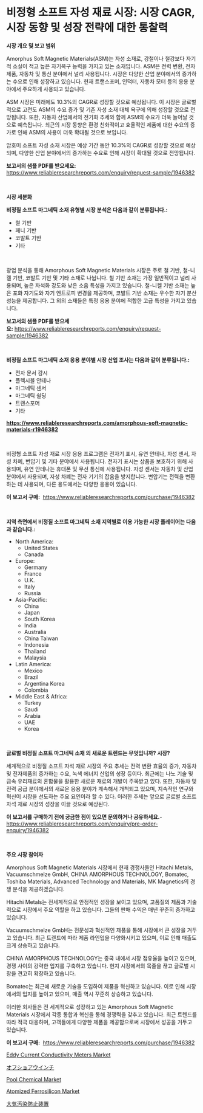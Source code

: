 <p><h1>비정형 소프트 자성 재료 시장: 시장 CAGR, 시장 동향 및 성장 전략에 대한 통찰력</h1></p><p><strong>시장 개요 및 보고 범위</strong></p>
<p><p>Amorphus Soft Magnetic Materials(ASM)는 자성 소재로, 강철이나 철강보다 자기적 소실이 적고 높은 자기복구 능력을 가지고 있는 소재입니다. ASM은 전력 변환, 전자 제품, 자동차 및 통신 분야에서 널리 사용됩니다. 시장은 다양한 산업 분야에서의 증가하는 수요로 인해 성장하고 있습니다. 현재 트랜스포머, 인덕터, 자동차 모터 등의 응용 분야에서 주요하게 사용되고 있습니다.</p><p>ASM 시장은 미래에도 10.3%의 CAGR로 성장할 것으로 예상됩니다. 이 시장은 글로벌적으로 고전도 ASM의 수요 증가 및 기존 자성 소재 대체 욕구에 의해 성장할 것으로 전망됩니다. 또한, 자동차 산업에서의 전기화 추세와 함께 ASM의 수요가 더욱 늘어날 것으로 예측됩니다. 최근의 시장 동향은 환경 친화적이고 효율적인 제품에 대한 수요의 증가로 인해 ASM의 사용이 더욱 확대될 것으로 보입니다.</p><p>암호미 소프트 자성 소재 시장은 예상 기간 동안 10.3%의 CAGR로 성장할 것으로 예상되며, 다양한 산업 분야에서의 증가하는 수요로 인해 시장이 확대될 것으로 전망됩니다.</p></p>
<p><strong>보고서의 샘플 PDF를 받으세요:</strong> <a href="https://www.reliableresearchreports.com/enquiry/request-sample/1946382">https://www.reliableresearchreports.com/enquiry/request-sample/1946382</a></p>
<p>&nbsp;</p>
<p><strong>시장 세분화</strong></p>
<p><strong>비정질 소프트 마그네틱 소재 유형별 시장 분석은 다음과 같이 분류됩니다.:</strong></p>
<p><ul><li>철 기반</li><li>페니 기반</li><li>코발트 기반</li><li>기타</li></ul></p>
<p>&nbsp;</p>
<p><p>광업 분석을 통해 Amorphous Soft Magnetic Materials 시장은 주로 철 기반, 철-니켈 기반, 코발트 기반 및 기타 소재로 나뉩니다. 철 기반 소재는 가장 일반적이고 널리 사용되며, 높은 자석화 강도와 낮은 소음 특성을 가지고 있습니다. 철-니켈 기반 소재는 높은 포화 자기도와 자기 엔트로피 변경을 제공하며, 코발트 기반 소재는 우수한 자기 분산 성능을 제공합니다. 그 외의 소재들은 특정 응용 분야에 적합한 고급 특성을 가지고 있습니다.</p></p>
<p><strong>보고서의 샘플 PDF를 받으세요:</strong>&nbsp;<a href="https://www.reliableresearchreports.com/enquiry/request-sample/1946382">https://www.reliableresearchreports.com/enquiry/request-sample/1946382</a></p>
<p>&nbsp;</p>
<p><strong> 비정질 소프트 마그네틱 소재 응용 분야별 시장 산업 조사는 다음과 같이 분류됩니다.:</strong></p>
<p><ul><li>전자 문서 감시</li><li>플렉시블 안테나</li><li>마그네틱 센서</li><li>마그네틱 쉴딩</li><li>트랜스포머</li><li>기타</li></ul></p>
<p><strong><a href="https://www.reliableresearchreports.com/amorphous-soft-magnetic-materials-r1946382">https://www.reliableresearchreports.com/amorphous-soft-magnetic-materials-r1946382</a></strong></p>
<p>&nbsp;</p>
<p><p>비정형 소프트 자성 재료 시장 응용 프로그램은 전자기 표시, 유연 안테나, 자성 센서, 자성 차폐, 변압기 및 기타 분야에서 사용됩니다. 전자기 표시는 상품을 보호하기 위해 사용되며, 유연 안테나는 휴대폰 및 무선 통신에 사용됩니다. 자성 센서는 자동차 및 산업 분야에서 사용되며, 자성 차폐는 전자 기기의 잡음을 방지합니다. 변압기는 전력을 변환하는 데 사용되며, 다른 용도에서는 다양한 응용이 있습니다.</p></p>
<p><strong>이 보고서 구매:</strong>&nbsp; <a href="https://www.reliableresearchreports.com/purchase/1946382">https://www.reliableresearchreports.com/purchase/1946382</a></p>
<p>&nbsp;</p>
<p><strong>지역 측면에서 비정질 소프트 마그네틱 소재 지역별로 이용 가능한 시장 플레이어는 다음과 같습니다.:</strong></p>
<p><ul>
    <li>
        North America:
        <ul>
            <li>United States</li>
            <li>Canada</li>
        </ul>
    </li>
    <li>
        Europe:
        <ul>
            <li>Germany</li>
            <li>France</li>
            <li>U.K.</li>
            <li>Italy</li>
            <li>Russia</li>
        </ul>
    </li>
    <li>
        Asia-Pacific:
        <ul>
            <li>China</li>
            <li>Japan</li>
            <li>South Korea</li>
            <li>India</li>
            <li>Australia</li>
            <li>China Taiwan</li>
            <li>Indonesia</li>
            <li>Thailand</li>
            <li>Malaysia</li>
        </ul>
    </li>
    <li>
        Latin America:
        <ul>
            <li>Mexico</li>
            <li>Brazil</li>
            <li>Argentina Korea</li>
            <li>Colombia</li>
        </ul>
    </li>
    <li>
        Middle East & Africa:
        <ul>
            <li>Turkey</li>
            <li>Saudi</li>
            <li>Arabia</li>
            <li>UAE</li>
            <li>Korea</li>
        </ul>
    </li>
    </ul></p>
<p>&nbsp;</p>
<p><strong>글로벌 비정질 소프트 마그네틱 소재 의 새로운 트렌드는 무엇입니까? 시장?</strong></p>
<p><p>세계적으로 비정질 소프트 자석 재료 시장의 주요 추세는 전력 변환 효율의 증가, 자동차 및 전자제품의 증가하는 수요, 녹색 에너지 산업의 성장 등이다. 최근에는 나노 기술 및 금속 유리재료의 혼합물을 활용한 새로운 재료의 개발이 주목받고 있다. 또한, 자동차 및 전력 공급 분야에서의 새로운 응용 분야가 계속해서 개척되고 있으며, 지속적인 연구와 혁신이 시장을 선도하는 주요 요인이라 할 수 있다. 이러한 추세는 앞으로 글로벌 소프트 자석 재료 시장의 성장을 이끌 것으로 예상된다.</p></p>
<p><strong>이 보고서를 구매하기 전에 궁금한 점이 있으면 문의하거나 공유하세요.</strong>- <a href="https://www.reliableresearchreports.com/enquiry/pre-order-enquiry/1946382">https://www.reliableresearchreports.com/enquiry/pre-order-enquiry/1946382</a></p>
<p>&nbsp;</p>
<p><strong>주요 시장 참여자</strong></p>
<p><p>Amorphous Soft Magnetic Materials 시장에서 현재 경쟁사들인 Hitachi Metals, Vacuumschmelze GmbH, CHINA AMORPHOUS TECHNOLOGY, Bomatec, Toshiba Materials, Advanced Technology and Materials, MK Magnetics의 경쟁 분석을 제공하겠습니다. </p><p>Hitachi Metals는 전세계적으로 안정적인 성장을 보이고 있으며, 고품질의 제품과 기술력으로 시장에서 주요 역할을 하고 있습니다. 그들의 판매 수익은 매년 꾸준히 증가하고 있습니다. </p><p>Vacuumschmelze GmbH는 전문성과 혁신적인 제품을 통해 시장에서 큰 성장을 거두고 있습니다. 최근 트렌드에 따라 제품 라인업을 다양화시키고 있으며, 이로 인해 매출도 크게 상승하고 있습니다.</p><p>CHINA AMORPHOUS TECHNOLOGY는 중국 내에서 시장 점유율을 높이고 있으며, 경쟁 사이의 강력한 입지를 구축하고 있습니다. 현지 시장에서의 목줄을 끊고 글로벌 시장을 견고히 확장하고 있습니다.</p><p>Bomatec는 최근에 새로운 기술을 도입하여 제품을 혁신하고 있습니다. 이로 인해 시장에서의 입지를 높이고 있으며, 매출 역시 꾸준히 상승하고 있습니다. </p><p>이러한 회사들은 전 세계적으로 성장하고 있는 Amorphous Soft Magnetic Materials 시장에서 각종 통합과 혁신을 통해 경쟁력을 갖추고 있습니다. 최근 트렌드를 따라 적극 대응하며, 고객들에게 다양한 제품을 제공함으로써 시장에서 성공을 거두고 있습니다.</p></p>
<p><strong>이 보고서 구매:</strong>&nbsp;&nbsp;<a href="https://www.reliableresearchreports.com/purchase/1946382">https://www.reliableresearchreports.com/purchase/1946382</a></p>
<p><p><a href="https://github.com/castoriffic/Market-Research-Report-List-4/blob/main/eddy-current-conductivity-meters-market.md">Eddy Current Conductivity Meters Market</a></p><p><a href="https://medium.com/@hattietromp/%E3%82%AA%E3%83%95%E3%82%B7%E3%83%A7%E3%82%A2%E3%82%A6%E3%82%A3%E3%83%B3%E3%83%81%E5%B8%82%E5%A0%B4%E3%81%AE%E3%82%A4%E3%83%B3%E3%82%B5%E3%82%A4%E3%83%88-%E5%B8%82%E5%A0%B4%E5%8B%95%E5%90%91-%E6%88%90%E9%95%B7-2024%E5%B9%B4%E3%81%8B%E3%82%892031%E5%B9%B4%E3%81%BE%E3%81%A7%E3%81%AE%E4%BA%88%E6%B8%AC-082b4088893d">オフショアウインチ</a></p><p><a href="https://automatic-knee-4c7.notion.site/Pool-Chemical-Market-Research-Report-Forecasted-for-Period-from-2024-2031-by-Market-Type-Market--501c54abd7534393b16a849dad8d8310">Pool Chemical Market</a></p><p><a href="https://issuu.com/reportprime-2/docs/atomized-ferrosilicon-market-size-2030.pptx">Atomized Ferrosilicon Market</a></p><p><a href="https://github.com/hilmi-2a/Market-Research-Report-List-1/blob/main/810542521780.md">大気汚染防止装置</a></p></p>